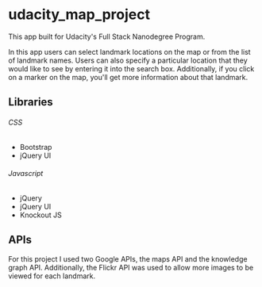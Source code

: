 # udacity_map_project

This app built for Udacity's Full Stack Nanodegree Program.

In this app users can select landmark locations on the map or from the list of landmark names. Users can also specify a particular location that they would like to see by entering it into the search box. Additionally, if you click on a marker on the map, you'll get more information about that landmark.

## Libraries

###### CSS

- Bootstrap
- jQuery UI

###### Javascript

- jQuery
- jQuery UI
- Knockout JS

## APIs

For this project I used two Google APIs, the maps API and the knowledge graph API. Additionally, the Flickr API was used to allow more images to be viewed for each landmark.
